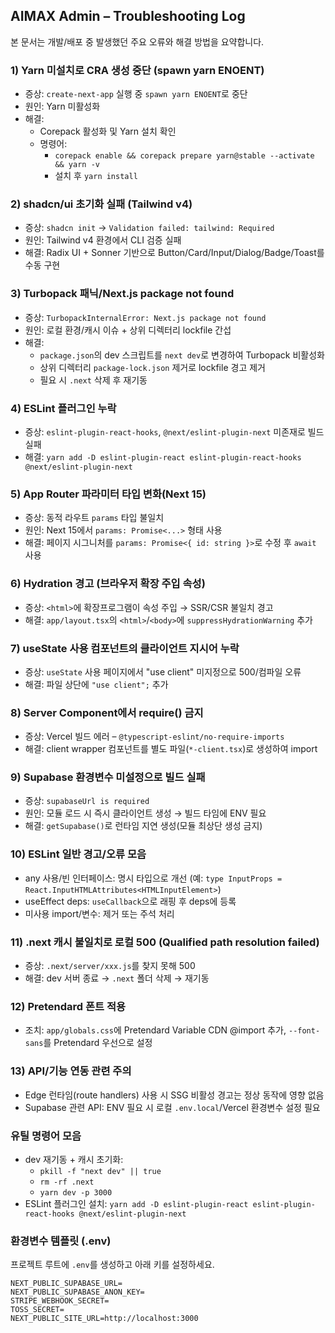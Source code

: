 ## AIMAX Admin – Troubleshooting Log

본 문서는 개발/배포 중 발생했던 주요 오류와 해결 방법을 요약합니다.

### 1) Yarn 미설치로 CRA 생성 중단 (spawn yarn ENOENT)
- 증상: `create-next-app` 실행 중 `spawn yarn ENOENT`로 중단
- 원인: Yarn 미활성화
- 해결:
  - Corepack 활성화 및 Yarn 설치 확인
  - 명령어:
    - `corepack enable && corepack prepare yarn@stable --activate && yarn -v`
    - 설치 후 `yarn install`

### 2) shadcn/ui 초기화 실패 (Tailwind v4)
- 증상: `shadcn init` → `Validation failed: tailwind: Required`
- 원인: Tailwind v4 환경에서 CLI 검증 실패
- 해결: Radix UI + Sonner 기반으로 Button/Card/Input/Dialog/Badge/Toast를 수동 구현

### 3) Turbopack 패닉/Next.js package not found
- 증상: `TurbopackInternalError: Next.js package not found`
- 원인: 로컬 환경/캐시 이슈 + 상위 디렉터리 lockfile 간섭
- 해결:
  - `package.json`의 dev 스크립트를 `next dev`로 변경하여 Turbopack 비활성화
  - 상위 디렉터리 `package-lock.json` 제거로 lockfile 경고 제거
  - 필요 시 `.next` 삭제 후 재기동

### 4) ESLint 플러그인 누락
- 증상: `eslint-plugin-react-hooks`, `@next/eslint-plugin-next` 미존재로 빌드 실패
- 해결: `yarn add -D eslint-plugin-react eslint-plugin-react-hooks @next/eslint-plugin-next`

### 5) App Router 파라미터 타입 변화(Next 15)
- 증상: 동적 라우트 `params` 타입 불일치
- 원인: Next 15에서 `params: Promise<...>` 형태 사용
- 해결: 페이지 시그니처를 `params: Promise<{ id: string }>`로 수정 후 `await` 사용

### 6) Hydration 경고 (브라우저 확장 주입 속성)
- 증상: `<html>`에 확장프로그램이 속성 주입 → SSR/CSR 불일치 경고
- 해결: `app/layout.tsx`의 `<html>`/`<body>`에 `suppressHydrationWarning` 추가

### 7) useState 사용 컴포넌트의 클라이언트 지시어 누락
- 증상: `useState` 사용 페이지에서 "use client" 미지정으로 500/컴파일 오류
- 해결: 파일 상단에 `"use client";` 추가

### 8) Server Component에서 require() 금지
- 증상: Vercel 빌드 에러 – `@typescript-eslint/no-require-imports`
- 해결: client wrapper 컴포넌트를 별도 파일(`*-client.tsx`)로 생성하여 import

### 9) Supabase 환경변수 미설정으로 빌드 실패
- 증상: `supabaseUrl is required`
- 원인: 모듈 로드 시 즉시 클라이언트 생성 → 빌드 타임에 ENV 필요
- 해결: `getSupabase()`로 런타임 지연 생성(모듈 최상단 생성 금지)

### 10) ESLint 일반 경고/오류 모음
- any 사용/빈 인터페이스: 명시 타입으로 개선 (예: `type InputProps = React.InputHTMLAttributes<HTMLInputElement>`) 
- useEffect deps: `useCallback`으로 래핑 후 deps에 등록
- 미사용 import/변수: 제거 또는 주석 처리

### 11) .next 캐시 불일치로 로컬 500 (Qualified path resolution failed)
- 증상: `.next/server/xxx.js`를 찾지 못해 500
- 해결: dev 서버 종료 → `.next` 폴더 삭제 → 재기동

### 12) Pretendard 폰트 적용
- 조치: `app/globals.css`에 Pretendard Variable CDN @import 추가, `--font-sans`를 Pretendard 우선으로 설정

### 13) API/기능 연동 관련 주의
- Edge 런타임(route handlers) 사용 시 SSG 비활성 경고는 정상 동작에 영향 없음
- Supabase 관련 API: ENV 필요 시 로컬 `.env.local`/Vercel 환경변수 설정 필요

### 유틸 명령어 모음
- dev 재기동 + 캐시 초기화:
  - `pkill -f "next dev" || true`
  - `rm -rf .next`
  - `yarn dev -p 3000`
- ESLint 플러그인 설치: `yarn add -D eslint-plugin-react eslint-plugin-react-hooks @next/eslint-plugin-next`

### 환경변수 템플릿 (.env)
프로젝트 루트에 `.env`를 생성하고 아래 키를 설정하세요.

```
NEXT_PUBLIC_SUPABASE_URL=
NEXT_PUBLIC_SUPABASE_ANON_KEY=
STRIPE_WEBHOOK_SECRET=
TOSS_SECRET=
NEXT_PUBLIC_SITE_URL=http://localhost:3000
```


